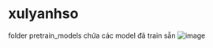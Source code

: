 # xulyanhso
folder pretrain_models chứa các model đã train sẵn
![image](https://github.com/dantv2002/xulyanhso/assets/74422751/4ce9e4b8-4863-4b8a-bc07-c4d7900e3401)
